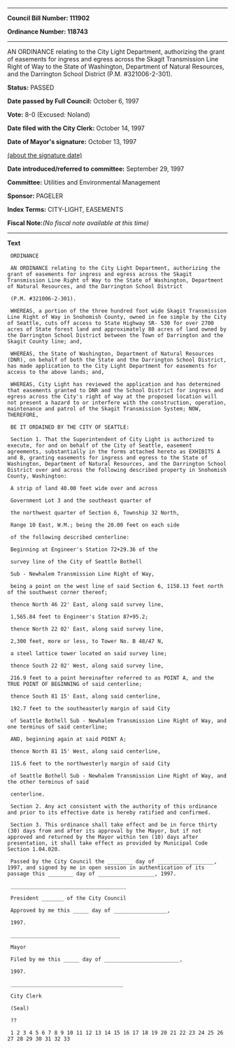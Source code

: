 

********

**Council Bill Number: 111902**
   
**Ordinance Number: 118743**
********

 AN ORDINANCE relating to the City Light Department, authorizing the grant of easements for ingress and egress across the Skagit Transmission Line Right of Way to the State of Washington, Department of Natural Resources, and the Darrington School District (P.M. #321006-2-301).

**Status:** PASSED
   
**Date passed by Full Council:** October 6, 1997
   
**Vote:** 8-0 (Excused: Noland)
   
**Date filed with the City Clerk:** October 14, 1997
   
**Date of Mayor's signature:** October 13, 1997
   
[(about the signature date)](/~public/approvaldate.htm)
   
   
   
**Date introduced/referred to committee:** September 29, 1997
   
**Committee:** Utilities and Environmental Management
   
**Sponsor:** PAGELER
   
   
**Index Terms:** CITY-LIGHT, EASEMENTS

**Fiscal Note:**_(No fiscal note available at this time)_

********

**Text**
   
```
 ORDINANCE

 AN ORDINANCE relating to the City Light Department, authorizing the grant of easements for ingress and egress across the Skagit Transmission Line Right of Way to the State of Washington, Department of Natural Resources, and the Darrington School District

 (P.M. #321006-2-301).

 WHEREAS, a portion of the three hundred foot wide Skagit Transmission Line Right of Way in Snohomish County, owned in fee simple by the City of Seattle, cuts off access to State Highway SR- 530 for over 2700 acres of State forest land and approximately 80 acres of land owned by the Darrington School District between the Town of Darrington and the Skagit County line; and,

 WHEREAS, the State of Washington, Department of Natural Resources (DNR), on behalf of both the State and the Darrington School District, has made application to the City Light Department for easements for access to the above lands; and,

 WHEREAS, City Light has reviewed the application and has determined that easements granted to DNR and the School District for ingress and egress across the City's right of way at the proposed location will not present a hazard to or interfere with the construction, operation, maintenance and patrol of the Skagit Transmission System; NOW, THEREFORE,

 BE IT ORDAINED BY THE CITY OF SEATTLE:

 Section 1. That the Superintendent of City Light is authorized to execute, for and on behalf of the City of Seattle, easement agreements, substantially in the forms attached hereto as EXHIBITS A and B, granting easements for ingress and egress to the State of Washington, Department of Natural Resources, and the Darrington School District over and across the following described property in Snohomish County, Washington:

 A strip of land 40.00 feet wide over and across

 Government Lot 3 and the southeast quarter of

 the northwest quarter of Section 6, Township 32 North,

 Range 10 East, W.M.; being the 20.00 feet on each side

 of the following described centerline:

 Beginning at Engineer's Station 72+29.36 of the

 survey line of the City of Seattle Bothell

 Sub - Newhalem Transmission Line Right of Way,

 being a point on the west line of said Section 6, 1158.13 feet north of the southwest corner thereof;

 thence North 46 22' East, along said survey line,

 1,565.84 feet to Engineer's Station 87+95.2;

 thence North 22 02' East, along said survey line,

 2,300 feet, more or less, to Tower No. B 48/47 N,

 a steel lattice tower located on said survey line;

 thence South 22 02' West, along said survey line,

 216.9 feet to a point hereinafter referred to as POINT A, and the TRUE POINT OF BEGINNING of said centerline;

 thence South 81 15' East, along said centerline,

 192.7 feet to the southeasterly margin of said City

 of Seattle Bothell Sub - Newhalem Transmission Line Right of Way, and one terminus of said centerline;

 AND, beginning again at said POINT A;

 thence North 81 15' West, along said centerline,

 115.6 feet to the northwesterly margin of said City

 of Seattle Bothell Sub - Newhalem Transmission Line Right of Way, and the other terminus of said

 centerline.

 Section 2. Any act consistent with the authority of this ordinance and prior to its effective date is hereby ratified and confirmed.

 Section 3. This ordinance shall take effect and be in force thirty (30) days from and after its approval by the Mayor, but if not approved and returned by the Mayor within ten (10) days after presentation, it shall take effect as provided by Municipal Code Section 1.04.020.

 Passed by the City Council the ________ day of __________________, 1997, and signed by me in open session in authentication of its passage this ________ day of __________________, 1997.

 _____________________________________

 President _______ of the City Council

 Approved by me this _____ day of _________________,

 1997.

 ___________________________________

 Mayor

 Filed by me this _____ day of ________________________,

 1997.

 ____________________________________

 City Clerk

 (Seal)

 ??

 1 2 3 4 5 6 7 8 9 10 11 12 13 14 15 16 17 18 19 20 21 22 23 24 25 26 27 28 29 30 31 32 33

```
